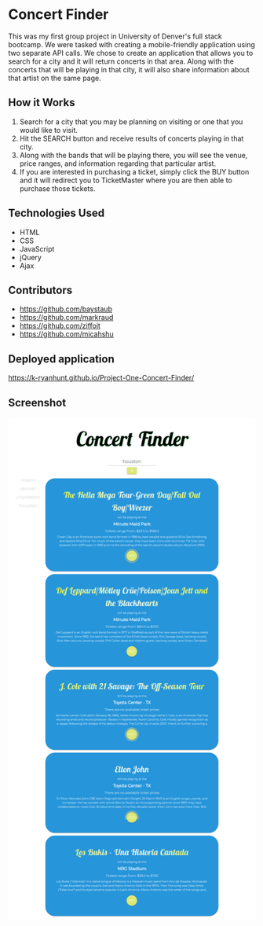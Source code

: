 # Concert Finder

This was my first group project in University of Denver's full stack bootcamp. We were tasked with creating a mobile-friendly application using two separate API calls. We chose to create an application that allows you to search for a city and it will return concerts in that area. Along with the concerts that will be playing in that city, it will also share information about that artist on the same page.

## How it Works

1. Search for a city that you may be planning on visiting or one that you would like to visit.
2. Hit the SEARCH button and receive results of concerts playing in that city.
3. Along with the bands that will be playing there, you will see the venue, price ranges, and information regarding that particular artist.
4. If you are interested in purchasing a ticket, simply click the BUY button and it will redirect you to TicketMaster where you are then able to purchase those tickets.

## Technologies Used

* HTML
* CSS
* JavaScript
* jQuery
* Ajax

## Contributors

* https://github.com/baystaub
* https://github.com/markraud
* https://github.com/ziffoit
* https://github.com/micahshu

## Deployed application

https://k-ryanhunt.github.io/Project-One-Concert-Finder/

## Screenshot

![screenshot](./images/image.png)
